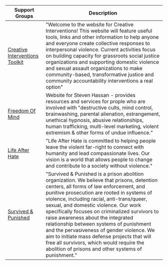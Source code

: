 | Support Groups | Description |
| --- | --- |
| [Creative Interventions Toolkit](https://www.creative-interventions.org/) | "Welcome to the website for Creative Interventions! This website will feature useful tools, links and other information to help anyone and everyone create collective responses to interpersonal violence. Current activities focus on building capacity for grassroots social justice organizations and supporting domestic violence and sexual assault organizations to make community-based, transformative justice and community accountability interventions a real option" |
| [Freedom Of Mind](https://freedomofmind.com/) | Website for Steven Hassan - provides resources and services for prople who are involved with "destructive cults, mind control, brainwashing, parental alienation, estrangement, unethical hypnosis, abusive relationships, human trafficking, multi-level marketing, violent extremism & other forms of undue influence." |
| [Life After Hate](https://www.lifeafterhate.org/) | "Life After Hate is committed to helping people leave the violent far-right to connect with humanity and lead compassionate lives. Our vision is a world that allows people to change and contribute to a society without violence." |
| [Survived & Punished](http://www.survivedandpunished.org/) | "Survived & Punished is a prison abolition organization. We believe that prisons, detention centers, all forms of law enforcement, and punitive prosecution are rooted in systems of violence, including racial, anti-trans/queer, sexual, and domestic violence. Our work specifically focuses on criminalized survivors to raise awareness about the integrated relationship between systems of punishment and the pervasiveness of gender violence. We aim to initiate mass defense projects that will free all survivors, which would require the abolition of prisons and other systems of punishment." |
